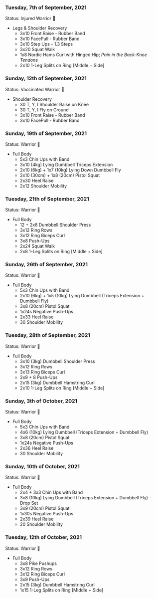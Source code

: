 ### Tuesday, 7th of September, 2021

Status: Injured Warrior :face_with_head_bandage:

- Legs & Shoulder Recovery
   - 3x10 Front Raise - Rubber Band
   - 3x10 FacePull - Rubber Band
   - 3x10 Step Ups - 1.3 Steps 
   - 3x20 Squat Walk
   - 1x8 Nordic Hams Curl with Hinged Hip; *Pain in the Back-Knee Tendons*
   - 2x10 1-Leg Splits on Ring [Middle + Side]


### Sunday, 12th of September, 2021

Status: Vaccinated Warrior :syringe:

- Shoulder Recovery
    - 30 T, Y, I Shoulder Raise on Knee
    - 30 T, Y, I Fly on Ground
    - 3x10 Front Raise - Rubber Band
    - 3x10 FacePull - Rubber Band

### Sunday, 19th of September, 2021

Status: Warrior 💪

- Full Body
   - 5x3 Chin Ups with Band
   - 3x10 (4kg) Lying Dumbbell Triceps Extension
   - 2x10 (6kg) + 1x7 (10kg) Lying Down Dumbbell Fly
   - 2x10 (30cm) + 1x8 (20cm) Pistol Squat
   - 2x30 Heel Raise
   - 2x12 Shoulder Mobility

### Tuesday, 21th of September, 2021

Status: Warrior 💪

- Full Body
   - 12 + 2x8 Dumbbell Shoulder Press
   - 3x12 Ring Rows
   - 3x12 Ring Biceps Curl
   - 3x8 Push-Ups
   - 2x24 Squat Walk
   - 2x8 1-Leg Splits on Ring [Middle + Side]

### Sunday, 26th of September, 2021

Status: Warrior 💪

- Full Body
   - 5x3 Chin Ups with Band
   - 2x10 (6kg) + 1x5 (10kg) Lying Dumbbell (Triceps Extension + Dumbbell Fly)
   - 3x8 (20cm) Pistol Squat
   - 1x24s Negative Push-Ups
   - 2x33 Heel Raise
   - 30 Shoulder Mobility

### Tuesday, 28th of September, 2021

Status: Warrior 💪

- Full Body
   - 3x10 (3kg) Dumbbell Shoulder Press 
   - 3x12 Ring Rows
   - 3x13 Ring Biceps Curl
   - 2x9 + 8 Push-Ups
   - 2x15 (3kg) Dumbbell Hamstring Curl
   - 2x10 1-Leg Splits on Ring [Middle + Side]

### Sunday, 3th of October, 2021

Status: Warrior 💪

- Full Body
   - 5x3 Chin Ups with Band
   - 4x6 (10kg) Lying Dumbbell (Triceps Extension + Dumbbell Fly)
   - 3x8 (20cm) Pistol Squat
   - 1x24s Negative Push-Ups
   - 2x36 Heel Raise
   - 30 Shoulder Mobility

### Sunday, 10th of October, 2021

Status: Warrior 💪

- Full Body
   - 2x4 + 3x3 Chin Ups with Band
   - 3x8 (10kg) Lying Dumbbell (Triceps Extension + Dumbbell Fly) - Drop Set
   - 3x9 (20cm) Pistol Squat
   - 1x30s Negative Push-Ups
   - 2x39 Heel Raise
   - 20 Shoulder Mobility

### Tuesday, 12th of October, 2021

Status: Warrior 💪

- Full Body
   - 3x8 Pike Pushups
   - 3x12 Ring Rows
   - 3x12 Ring Biceps Curl
   - 3x9 Push-Ups
   - 2x15 (3kg) Dumbbell Hamstring Curl
   - 1x15 1-Leg Splits on Ring [Middle + Side]
